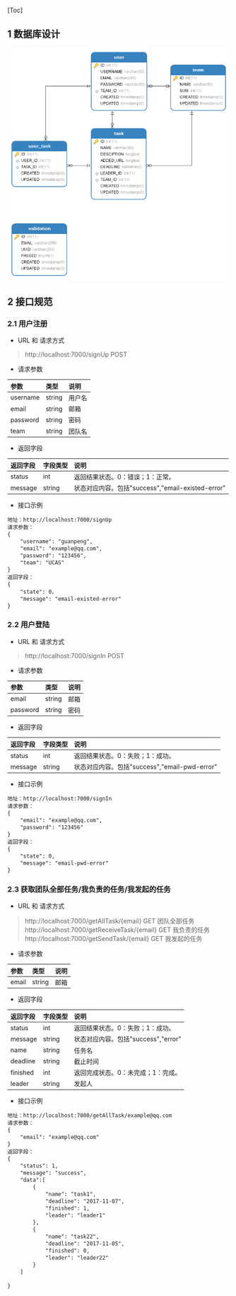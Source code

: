 [Toc]

## 1 数据库设计

![](ER.png)

## 2 接口规范

### 2.1 用户注册

- URL 和 请求方式

> http://localhost:7000/signUp POST

- 请求参数

|参数|类型|说明|
|:----- |:-------|:----- |
|username |string |用户名 |
|email |string |邮箱 |
|password |string |密码 |
|team |string |团队名 |

- 返回字段

|返回字段|字段类型|说明 |
|:----- |:------|:----------------------------- |
|status | int |返回结果状态。0：错误；1：正常。 |
|message | string |状态对应内容。包括"success","email-existed-error" |

- 接口示例

```
地址：http://localhost:7000/signUp
请求参数：
{
    "username": "guanpeng",
    "email": "example@qq.com",
    "password": "123456",
    "team": "UCAS"
}
返回字段：
{
    "state": 0，
	"message": "email-existed-error"
}
```

### 2.2 用户登陆

- URL 和 请求方式

> http://localhost:7000/signIn POST

- 请求参数

|参数|类型|说明|
|:----- |:-------|:----- |
|email |string |邮箱 |
|password |string |密码 |

- 返回字段

|返回字段|字段类型|说明 |
|:----- |:------|:----------------------------- |
|status | int |返回结果状态。0：失败；1：成功。 |
|message | string |状态对应内容。包括"success","email-pwd-error" |

- 接口示例

```
地址：http://localhost:7000/signIn
请求参数：
{
    "email": "example@qq.com",
    "password": "123456"
}
返回字段：
{
    "state": 0,
	"message": "email-pwd-error"
}
```

### 2.3 获取团队全部任务/我负责的任务/我发起的任务

- URL 和 请求方式

> http://localhost:7000/getAllTask/{email} GET 团队全部任务
> http://localhost:7000/getReceiveTask/{email} GET 我负责的任务
> http://localhost:7000/getSendTask/{email} GET 我发起的任务

- 请求参数

|参数|类型|说明|
|:----- |:-------|:----- |
|email |string |邮箱 |

- 返回字段

|返回字段|字段类型|说明 |
|:----- |:------|:----------------------------- |
|status | int |返回结果状态。0：失败；1：成功。 |
|message | string |状态对应内容。包括"success","error" |
|name | string |任务名 |
|deadline | string |截止时间 |
|finished | int |返回完成状态。0：未完成；1：完成。 |
|leader | string |发起人 |

- 接口示例

```
地址：http://localhost:7000/getAllTask/example@qq.com
请求参数：
{
    "email": "example@qq.com"
}
返回字段：
{
    "status": 1,
	"message": "success",
    "data":[
        {
            "name": "task1",
            "deadline": "2017-11-07",
            "finished": 1,
            "leader": "leader1"
        },
        {
            "name": "task22",
            "deadline": "2017-11-05",
            "finished": 0,
            "leader": "leader22"
        }
    ]
    
}
```